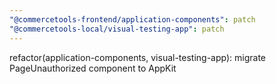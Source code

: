 ```yaml
---
"@commercetools-frontend/application-components": patch
"@commercetools-local/visual-testing-app": patch
---
```


refactor(application-components, visual-testing-app): migrate PageUnauthorized component to AppKit
